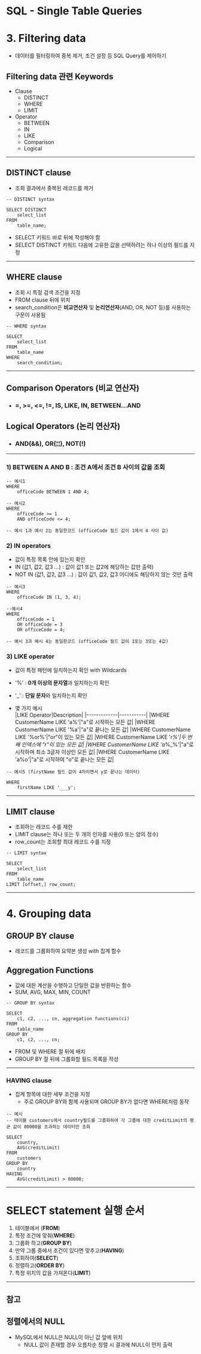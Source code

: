 # SQL - Single Table Queries

# 3. Filtering data
 - 데이터를 필터링하여 중복 제거, 조건 설정 등  SQL Query를 제어하기

## Filtering data 관련 Keywords
 - Clause
     - DISTINCT
     - WHERE
     - LIMIT
 - Operator
     - BETWEEN
     - IN
     - LIKE
     - Comparison
     - Logical

---
## **DISTINCT** clause
 - 조회 결과에서 중복된 레코드를 제거   

```
-- DISTINCT syntax

SELECT DISTINCT
    select_list
FROM
    table_name;
```

 - SELECT 키워드 바로 뒤에 작성해야 함
 - SELECT DISTINCT 키워드 다음에 고유한 값을 선택하려는 하나 이상의 필드를 지정

 ---

## **WHERE** clause
 - 조회 시 특정 검색 조건을 지정
 - FROM clause 뒤에 위치
 - search_condition은 **비교연산자** 및 **논리연산자**(AND, OR, NOT 등)를 사용하는 구문이 사용됨

```
-- WHERE syntax 

SELECT
    select_list
FROM
    table_name
WHERE
    search_condition;
```

---

## Comparison Operators (비교 연산자)
- ###  =, >=, <=, !=, IS, LIKE, IN, BETWEEN...AND
## Logical Operators (논리 연산자)
- ### AND(&&), OR(¦¦), NOT(!)

---

### 1) BETWEEN A AND B : 조건 A에서 조건 B 사이의 값을 조회
```
-- 예시1
WHERE
    officeCode BETWEEN 1 AND 4;

-- 예시2
WHERE
    officeCode >= 1
    AND officeCode <= 4;

-- 예시 1과 예시 2는 동일한코드 (officeCode 필드 값이 1에서 4 사이 값)
```

### 2) **IN** operators
- 값이 특정 목록 안에 있는지 확인
- IN (값1, 값2, 값3 ...) : 값이 값1 또는 값2에 해당하는 값만 출력)
- NOT IN (값1, 값2, 값3 ...) : 값이 값1, 값2, 값3 어디에도 해당하지 않는 것만 출력
```
-- 예시3
WHERE
    officeCode IN (1, 3, 4);

--예시4
WHERE
    officeCode = 1
    OR officeCode = 3
    OR officeCode = 4;   

-- 예시 3과 예시 4는 동일한코드 (officeCode 필드 값이 1또는 3또는 4값)    
```

### 3) **LIKE** operator
 - 값이 특정 패턴에 일치하는지 확인 with Wildcards
 - '%' : **0개 이상의 문자열**과 일치하는지 확인
 - '_' : **단일 문자**와 일치하는지 확인

 - 몇 가지 예시    
    |LIKE Operator|Description|
    |-------------|-----------|
    |WHERE CustomerName LIKE 'a%'|"a"로 시작하는 모든 값|
    |WHERE CustomerName LIKE '%a'|"a"로 끝나는 모든 값|
    |WHERE CustomerName LIKE '%or%'|"or"이 있는 모든 값|
    |WHERE CustomerName LIKE '_r%'|두 번째 인덱스에 "r"이 있는 모든 값|
    |WHERE CustomerName LIKE 'a_%_%'|"a"로 시작하며 최소 3글자 이상인 모든 값|
    |WHERE CustomerName LIKE 'a%o'|"a"로 시작하여 "o"로 끝나는 모든 값|

```
-- 예시5 (firstName 필드 값이 4자리면서 y로 끝나는 데이터)

WHERE
    firstName LIKE '___y';
```
---

## **LIMIT** clause
 - 조회하는 레코드 수를 제한
 - LIMIT clause는 하나 또는 두 개의 인자를 사용(0 또는 양의 정수)
 - row_count는 조회할 최대 레코드 수를 지정

```
-- LIMIT syntax

SELECT
    select_list
FROM
    table_name
LIMIT [offset,] row_count;
``` 

---

# 4. Grouping data

## **GROUP BY** clause
 - 레코드를 그룹화하여 요약본 생성 with 집계 함수

## Aggregation Functions
 - 값에 대한 계산을 수행하고 단일한 값을 반환하는 함수
 - SUM, AVG, MAX, MIN, COUNT

```
-- GROUP BY syntax

SELECT
    c1, c2, ..., cn, aggregation functions(ci)
FROM
    table_name
GROUP BY
    c1, c2, ..., cn;
```
 - FROM 및 WHERE 절 뒤에 배치
 - GROUP BY 절 뒤에 그룹화할 필드 목록을 작성

---
### **HAVING** clause
 - 집계 항목에 대한 세부 조건을 지정
     - 주로 GROUP BY와 함께 사용되며 GROUP BY가 없다면 WHERE처럼 동작
```
-- 예시
-- 테이블 customers에서 country필드를 그룹화하여 각 그룹에 대한 creditLimit의 평균 값이 80000을 초과하는 데이터만 조회

SELECT
    country,
    AVG(creditLimit)
FROM
    customers
GROUP BY
    country
HAVING
    AVG(creditLimit) > 80000;
```

---

# SELECT statement 실행 순서
 1. 테이블에서 (**FROM**)
 2. 특정 조건에 맞춰(**WHERE**) 
 3. 그룹화 하고(**GROUP BY**)
 4. 만약 그룹 중에서 조건이 있다면 맞추고(**HAVING**)
 5. 조회하여(**SELECT**)
 6. 정렬하고(**ORDER BY**)
 7. 특정 위치의 값을 가져온다(**LIMIT**)

---

## 참고
## 정렬에서의 NULL
 - MySQL에서 NULL은 NULL이 아닌 값 앞에 위치
     - NULL 값이 존재할 경우 오름차순 정렬 시 결과에 NULL이 먼저 출력
     